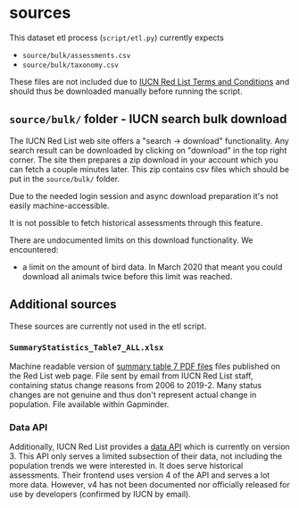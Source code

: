 # sources

This dataset etl process (`script/etl.py`) currently expects 

- `source/bulk/assessments.csv` 
- `source/bulk/taxonomy.csv`

These files are not included due to [IUCN Red List Terms and Conditions](https://www.iucnredlist.org/terms/terms-of-use#4.%20No%20Reposting%20or%20Redistribution) and should thus be downloaded manually before running the script.

## `source/bulk/` folder - IUCN search bulk download

The IUCN Red List web site offers a "search -> download" functionality. Any search result can be downloaded by clicking on "download" in the top right corner. The site then prepares a zip download in your account which you can fetch a couple minutes later. This zip contains csv files which should be put in the `source/bulk/` folder.

Due to the needed login session and async download preparation it's not easily machine-accessible.

It is not possible to fetch historical assessments through this feature. 

There are undocumented limits on this download functionality. We encountered:
 - a limit on the amount of bird data. In March 2020 that meant you could download all animals twice before this limit was reached.


## Additional sources
These sources are currently not used in the etl script.

### `SummaryStatistics_Table7_ALL.xlsx`

Machine readable version of [summary table 7 PDF files](https://www.iucnredlist.org/resources/summary-statistics#Summary%20Tables) files published on the Red List web page.
File sent by email from IUCN Red List staff, containing status change reasons from 2006 to 2019-2. Many status changes are not genuine and thus don't represent actual change in population.  File available within Gapminder.

### Data API

Additionally, IUCN Red List provides a [data API](http://apiv3.iucnredlist.org/) which is currently on version 3. This API only serves a limited subsection of their data, not including the population trends we were interested in. It does serve historical assessments. Their frontend uses version 4 of the API and serves a lot more data. However, v4 has not been documented nor officially released for use by developers (confirmed by IUCN by email).

